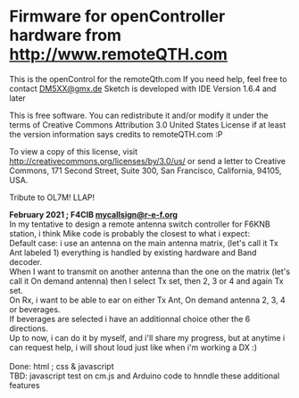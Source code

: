 # Firmware for openController hardware from http://www.remoteQTH.com
This is the openControl for the remoteQth.com 
If you need help, feel free to contact DM5XX@gmx.de
Sketch is developed with IDE Version 1.6.4 and later

This is free software. You can redistribute it and/or modify it under the terms of Creative Commons Attribution 3.0 United States License if at least the version information says credits to remoteQTH.com :P

To view a copy of this license, visit http://creativecommons.org/licenses/by/3.0/us/ 
or send a letter to Creative Commons, 171 Second Street, Suite 300, San Francisco, California, 94105, USA.

Tribute to OL7M!
LLAP!

<b>February 2021 ; F4CIB mycallsign@r-e-f.org</b> 
<br>In my tentative to design a remote antenna switch controller for F6KNB station, i think Mike code is probably the closest to what i expect: 
<br>Default case: i use an antenna on the main antenna matrix, (let's call it Tx Ant labeled 1) everything is handled by existing hardware and Band decoder. 
<br>When I want to transmit on another antenna than the one on the matrix (let's call it On demand antenna) then I select Tx set, then 2, 3 or 4 and again Tx set. 
<br>On Rx, i want to be able to ear on either Tx Ant, On demand antenna 2, 3, 4 or beverages. 
<br>If beverages are selected i have an additionnal choice other the 6 directions. 
<br>Up to now, i can do it by myself, and i'll share my progress, but at anytime i can request help, i will shout loud just like when i'm working a DX :) 
<br> 
<br>Done: html ; css & javascript 
<br>TBD: javascript test on cm.js and Arduino code to hnndle these additional features 
